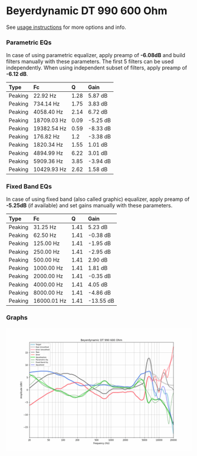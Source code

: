 # Beyerdynamic DT 990 600 Ohm
See [usage instructions](https://github.com/jaakkopasanen/AutoEq#usage) for more options and info.

### Parametric EQs
In case of using parametric equalizer, apply preamp of **-6.08dB** and build filters manually
with these parameters. The first 5 filters can be used independently.
When using independent subset of filters, apply preamp of **-6.12 dB**.

| Type    | Fc          |    Q | Gain     |
|:--------|:------------|:-----|:---------|
| Peaking | 22.92 Hz    | 1.28 | 5.87 dB  |
| Peaking | 734.14 Hz   | 1.75 | 3.83 dB  |
| Peaking | 4058.40 Hz  | 2.14 | 6.72 dB  |
| Peaking | 18709.03 Hz | 0.09 | -5.25 dB |
| Peaking | 19382.54 Hz | 0.59 | -8.33 dB |
| Peaking | 176.82 Hz   | 1.2  | -3.38 dB |
| Peaking | 1820.34 Hz  | 1.55 | 1.01 dB  |
| Peaking | 4894.99 Hz  | 6.22 | 3.01 dB  |
| Peaking | 5909.36 Hz  | 3.85 | -3.94 dB |
| Peaking | 10429.93 Hz | 2.62 | 1.58 dB  |

### Fixed Band EQs
In case of using fixed band (also called graphic) equalizer, apply preamp of **-5.25dB**
(if available) and set gains manually with these parameters.

| Type    | Fc          |    Q | Gain      |
|:--------|:------------|:-----|:----------|
| Peaking | 31.25 Hz    | 1.41 | 5.23 dB   |
| Peaking | 62.50 Hz    | 1.41 | -0.38 dB  |
| Peaking | 125.00 Hz   | 1.41 | -1.95 dB  |
| Peaking | 250.00 Hz   | 1.41 | -2.95 dB  |
| Peaking | 500.00 Hz   | 1.41 | 2.90 dB   |
| Peaking | 1000.00 Hz  | 1.41 | 1.81 dB   |
| Peaking | 2000.00 Hz  | 1.41 | -0.35 dB  |
| Peaking | 4000.00 Hz  | 1.41 | 4.05 dB   |
| Peaking | 8000.00 Hz  | 1.41 | -4.86 dB  |
| Peaking | 16000.01 Hz | 1.41 | -13.55 dB |

### Graphs
![](./Beyerdynamic%20DT%20990%20600%20Ohm.png)